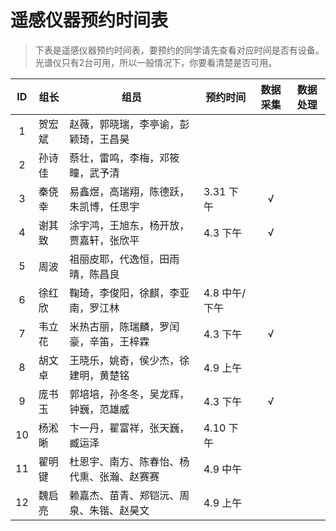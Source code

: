 # 遥感仪器预约时间表
> 下表是遥感仪器预约时间表，要预约的同学请先查看对应时间是否有设备。
> 光谱仪只有2台可用，所以一般情况下，你要看清楚是否可用。

|ID|组长|组员|预约时间|数据采集|数据处理|
|:---:|---|---|---|:---:|---|
|1|贺宏斌|赵薇，郭晓瑞，李亭谕，彭颖琦，王昌昊||||
|2|孙诗佳|蔡壮，雷鸣，李梅，邓筱疃，武予清||||
|3|秦侥幸|易鑫煜，高瑞翔，陈德跃，朱凯博，任思宇|3.31 下午|√||
|4|谢其致|涂宇鸿，王旭东，杨开放，贾嘉轩，张欣平|4.3 下午|√||
|5|周波|祖丽皮耶，代逸恒，田雨晴，陈昌良||||
|6|徐红欣| 鞠琦，李俊阳，徐麒，李亚南，罗江林|4.8 中午/下午|||
|7|韦立花|米热古丽，陈瑞麟，罗闰豪，辛笛，王梓霖|4.3 下午|√||
|8|胡文卓|王晓乐，姚奇，侯少杰，徐建明，黄楚铭|4.9 上午|||
|9|庞书玉| 郭培培，孙冬冬，吴龙辉，钟巍，范雄威 |4.3 下午|√||
|10|杨淞晰|卞一丹，翟富祥，张天巍，臧运泽 |4.10 下午|||
|11|翟明键|杜恩宇、南方、陈春怡、杨代熏、张瀚、赵赛赛 |4.9 中午|||
|12|魏启亮|赖嘉杰、苗青、郑铠沅、周泉、朱锴、赵昊文|4.9 上午|||
